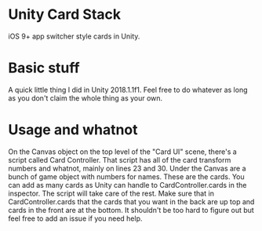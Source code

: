 # Unity Card Stack
iOS 9+ app switcher style cards in Unity.

# Basic stuff
A quick little thing I did in Unity 2018.1.1f1.  Feel free to do whatever as long as you don't claim the whole thing as your own.

# Usage and whatnot
On the Canvas object on the top level of the "Card UI" scene, there's a script called Card Controller.  That script has all of the card transform numbers and whatnot, mainly on lines 23 and 30.  Under the Canvas are a bunch of game object with numbers for names.  These are the cards.  You can add as many cards as Unity can handle to CardController.cards in the inspector.  The script will take care of the rest.  Make sure that in CardController.cards that the cards that you want in the back are up top and cards in the front are at the bottom.  It shouldn't be too hard to figure out but feel free to add an issue if you need help.
